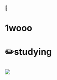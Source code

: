🤔 <h1>1wooo<h1>

✏️studying

<img src="https://img.shields.io/badge/Springboot-6DB33F?style=flat-square&logo=springboot&logoColor=white"/>
